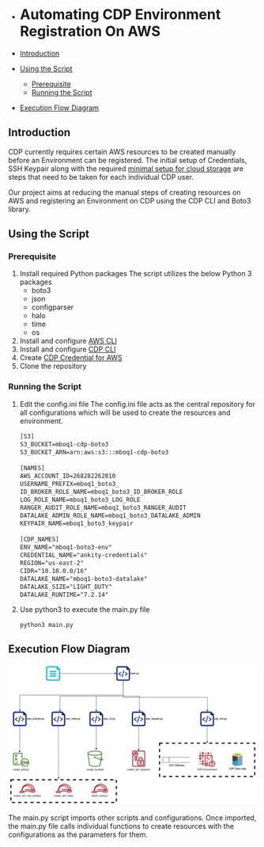 - # Automating CDP Environment Registration On AWS

- [Introduction](#introduction)
- [Using the Script](#using-the-script)
  - [Prerequisite](#prerequisite)
  - [Running the Script](#running-the-script)
- [Execution Flow Diagram](#execution-flow-diagram)
  
## Introduction
CDP currently requires certain AWS resources to be created manually before an Environment can be registered. The initial setup of Credentials, SSH Keypair along with the required [minimal setup for cloud storage](https://docs.cloudera.com/cdp/latest/requirements-aws/topics/mc-idbroker-minimum-setup.html#mc-idbroker-minimum-setup) are steps that need to be taken for each individual CDP user. 

Our project aims at reducing the manual steps of creating resources on AWS and registering an Environment on CDP using the CDP CLI and Boto3 library. 
## Using the Script

### Prerequisite

1. Install required Python packages
   The script utilizes the below Python 3 packages
   - boto3
   - json
   - configparser
   - halo
   - time 
   - os
2. Install and configure [AWS CLI](https://docs.aws.amazon.com/cli/latest/userguide/getting-started-install.html)
3. Install and configure [CDP CLI](https://docs.cloudera.com/cdp/latest/cli/topics/mc-installing-cdp-client.html)
4. Create [CDP Credential for AWS](https://docs.cloudera.com/management-console/cloud/credentials-aws/topics/mc-create-role-based-credential.html)
5. Clone the repository
### Running the Script

1. Edit the config.ini file 
   The config.ini file acts as the central repository for all configurations which will be used to create the resources and environment. 
   ```
   [S3]
   S3_BUCKET=mboq1-cdp-boto3
   S3_BUCKET_ARN=arn:aws:s3:::mboq1-cdp-boto3

   [NAMES]
   AWS_ACCOUNT_ID=268282262010
   USERNAME_PREFIX=mboq1_boto3_
   ID_BROKER_ROLE_NAME=mboq1_boto3_ID_BROKER_ROLE
   LOG_ROLE_NAME=mboq1_boto3_LOG_ROLE
   RANGER_AUDIT_ROLE_NAME=mboq1_boto3_RANGER_AUDIT
   DATALAKE_ADMIN_ROLE_NAME=mboq1_boto3_DATALAKE_ADMIN
   KEYPAIR_NAME=mboq1_boto3_keypair
   
   [CDP_NAMES]
   ENV_NAME="mboq1-boto3-env"
   CREDENTIAL_NAME="ankity-credentials"
   REGION="us-east-2"
   CIDR="10.10.0.0/16"
   DATALAKE_NAME="mboq1-boto3-datalake"
   DATALAKE_SIZE="LIGHT_DUTY"
   DATALAKE_RUNTIME="7.2.14"
   ```
2. Use python3 to execute the main.py file
   ```
   python3 main.py
   ```
## Execution Flow Diagram 

![Execution Flow Diagram](images/../../images/MBO_Project.jpg)

The main.py script imports other scripts and configurations. Once imported, the main.py file calls individual functions to create resources with the configurations as the parameters for them.

